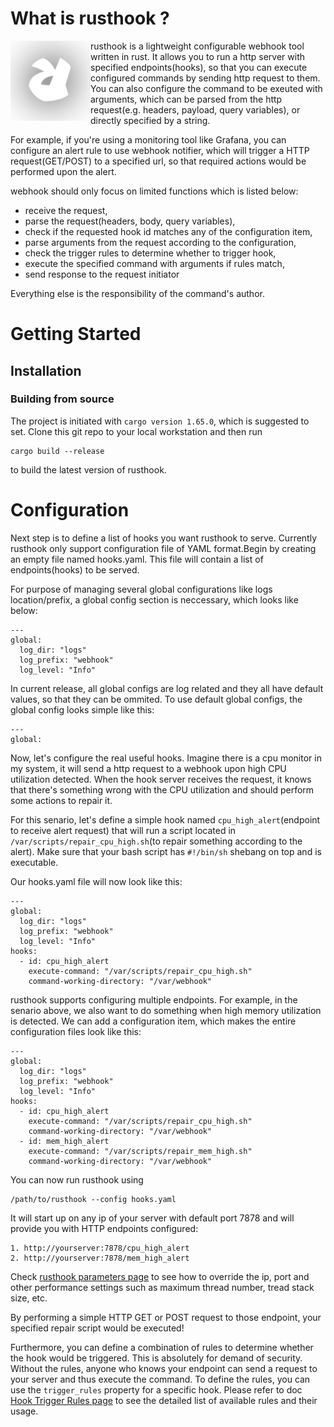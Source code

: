 # What is rusthook ?

<img src="https://github.com/owenchenxy/rusthook/blob/main/docs/logo.png" alt="Rusthook" align="left" />

rusthook is a lightweight configurable webhook tool written in rust. It allows you to run a http server with specified endpoints(hooks), so that you can execute configured commands by sending http request to them. You can also configure the command to be exeuted with arguments, which can be parsed from the http request(e.g. headers, payload, query variables), or directly specified by a string.

For example, if you're using a monitoring tool like Grafana, you can configure an alert rule to use webhook notifier, which will trigger a HTTP request(GET/POST) to a specified url, so that required actions would be performed upon the alert.

webhook should only focus on limited functions which is listed below:

+ receive the request,
+ parse the request(headers, body, query variables),
+ check if the requested hook id matches any of the configuration item,
+ parse arguments from the request according to the configuration,
+ check the trigger rules to determine whether to trigger hook,
+ execute the specified command with arguments if rules match,
+ send response to the request initiator
  
Everything else is the responsibility of the command's author.

# Getting Started
## Installation
### Building from source
The project is initiated with `cargo version 1.65.0`, which is suggested to set. Clone this git repo to your local workstation and then run
```
cargo build --release
```
to build the latest version of rusthook.

# Configuration
Next step is to define a list of hooks you want rusthook to serve. Currently rusthook only support configuration file of YAML format.Begin by creating an empty file named hooks.yaml. This file will contain a list of endpoints(hooks) to be served.

For purpose of managing several global configurations like logs location/prefix, a global config section is neccessary, which looks like below:
```
---
global:
  log_dir: "logs" 
  log_prefix: "webhook"
  log_level: "Info"
```
In current release, all global configs are log related and they all have default values, so that they can be ommited. To use default global configs, the global config looks simple like this:
```
---
global:
```

Now, let's configure the real useful hooks. Imagine there is a cpu monitor in my system, it will send a http request to a webhook upon high CPU utilization detected. When the hook server receives the request, it knows that there's something wrong with the CPU utilization and should perform some actions to repair it. 

For this senario, let's define a simple hook named `cpu_high_alert`(endpoint to receive alert request) that will run a script located in `/var/scripts/repair_cpu_high.sh`(to repair something according to the alert). Make sure that your bash script has `#!/bin/sh` shebang on top and is executable.

Our hooks.yaml file will now look like this:
```
---
global:
  log_dir: "logs" 
  log_prefix: "webhook"
  log_level: "Info"
hooks:
  - id: cpu_high_alert
    execute-command: "/var/scripts/repair_cpu_high.sh"
    command-working-directory: "/var/webhook"
```

rusthook supports configuring multiple endpoints. For example, in the senario above, we also want to do something when high memory utilization is detected. We can add a configuration item, which makes the entire configuration files look like this:
```
---
global:
  log_dir: "logs" 
  log_prefix: "webhook"
  log_level: "Info"
hooks:
  - id: cpu_high_alert
    execute-command: "/var/scripts/repair_cpu_high.sh"
    command-working-directory: "/var/webhook"
  - id: mem_high_alert
    execute-command: "/var/scripts/repair_mem_high.sh"
    command-working-directory: "/var/webhook"
```

You can now run rusthook using
```
/path/to/rusthook --config hooks.yaml
```
It will start up on any ip of your server with default port 7878 and will provide you with HTTP endpoints configured:
```
1. http://yourserver:7878/cpu_high_alert
2. http://yourserver:7878/mem_high_alert
```

Check [rusthook parameters page](docs/Rusthook-Parameters.md) to see how to override the ip, port and other performance settings such as maximum thread number, tread stack size, etc.

By performing a simple HTTP GET or POST request to those endpoint, your specified repair script would be executed!

Furthermore, you can define a combination of rules to determine whether the hook would be triggered. This is absolutely for demand of security. Without the rules, anyone who knows your endpoint can send a request to your server and thus execute the command. To define the rules, you can use the `trigger_rules` property for a specific hook. Please refer to doc [Hook Trigger Rules page](docs/Hook-Trigger-Rules.md) to see the detailed list of available rules and their usage.
